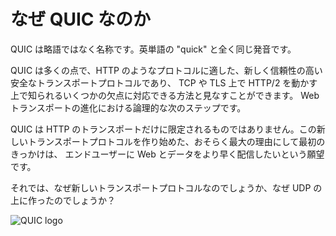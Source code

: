 # なぜ QUIC なのか

QUIC は略語ではなく名称です。英単語の "quick" と全く同じ発音です。

QUIC は多くの点で、HTTP のようなプロトコルに適した、新しく信頼性の高い安全なトランスポートプロトコルであり、
TCP や TLS 上で HTTP/2 を動かす上で知られるいくつかの欠点に対応できる方法と見なすことができます。
Web トランスポートの進化における論理的な次のステップです。


QUIC は HTTP のトランスポートだけに限定されるものではありません。この新しいトランスポートプロトコルを作り始めた、おそらく最大の理由にして最初のきっかけは、
エンドユーザーに Web とデータをより早く配信したいという願望です。

それでは、なぜ新しいトランスポートプロトコルなのでしょうか、なぜ UDP の上に作ったのでしょうか？

![QUIC logo](../images/QUIC.png)
